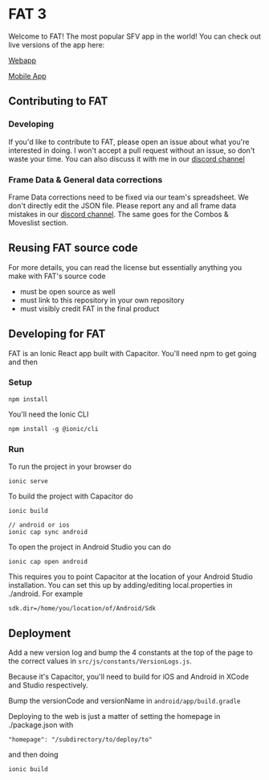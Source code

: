 # FAT 3
Welcome to FAT! The most popular SFV app in the world! You can check out live versions of the app here:

[Webapp](https://fullmeter.com/fatonline)

[Mobile App](https://fullmeter.com/fat)
  
## Contributing to FAT

### Developing
If you'd like to contribute to FAT, please open an issue about what you're interested in doing. I won't accept a pull request without an issue, so don't waste your time. You can also discuss it with me in our [discord channel](https://discord.gg/BfrCaHKU5J)

### Frame Data & General data corrections
Frame Data corrections need to be fixed via our team's spreadsheet. We don't directly edit the JSON file. Please report any and all frame data mistakes in our [discord channel](https://discord.gg/9BK8hHS). The same goes for the Combos & Moveslist section.


## Reusing FAT source code
For more details, you can read the license but essentially anything you make with FAT's source code
- must be open source as well
- must link to this repository in your own repository
- must visibly credit FAT in the final product 

## Developing for FAT
FAT is an Ionic React app built with Capacitor. You'll need npm to get going and then

### Setup
```
npm install
```
You'll need the Ionic CLI
```
npm install -g @ionic/cli
```

### Run
To run the project in your browser do
```
ionic serve
```
To build the project with Capacitor do
```
ionic build

// android or ios
ionic cap sync android
```
To open the project in Android Studio you can do
```
ionic cap open android
```
This requires you to point Capacitor at the location of your Android Studio installation. You can set this up by adding/editing local.properties in ./android. For example
```
sdk.dir=/home/you/location/of/Android/Sdk
```

## Deployment
Add a new version log and bump the 4 constants at the top of the page to the correct values in ```src/js/constants/VersionLogs.js```.

Because it's Capacitor, you'll need to build for iOS and Android in XCode and Studio respectively.

Bump the versionCode and versionName in ```android/app/build.gradle```

Deploying to the web is just a matter of setting the homepage in ./package.json with
```
"homepage": "/subdirectory/to/deploy/to"
```
and then doing
```
ionic build
```
